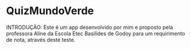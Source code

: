 # QuizMundoVerde
INTRODUÇÃO: Este é um app desenvolvido por mim e proposto pela professora Aline da Escola Etec Basilides de Godoy para um requirimento de nota, através deste teste.
